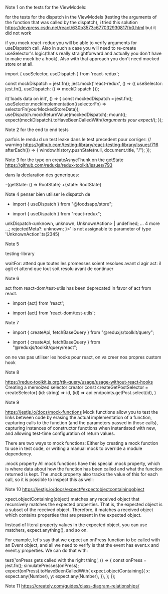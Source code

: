 Note 1 on the tests for the ViewModels:

for the tests for the dispatch in the ViewModels (testing the arguments of the function that was called by the dispatch), i tried this solution https://devpress.csdn.net/react/630b3573c677032930817fb0.html but it did not work

if you mock react-redux you will be able to verify arguments for useDispatch call. Also in such a case you will need to re-create useSelector's logic(that's really straightforward and actually you don't have to make mock be a hook). Also with that approach you don't need mocked store or <Provider> at all.

import { useSelector, useDispatch } from 'react-redux';

const mockDispatch = jest.fn();
jest.mock('react-redux', () => ({
useSelector: jest.fn(),
useDispatch: () => mockDispatch
}));

it('loads data on init', () => {
const mockedDispatch = jest.fn();
useSelector.mockImplementation((selectorFn) => selectorFn(yourMockedStoreData));
useDispatch.mockReturnValue(mockedDispatch);
mount(<Router><Clients history={historyMock} /></Router>);
expect(mockDispatch).toHaveBeenCalledWith(/_arguments your expect_/);
});

Note 2 for the end to end tests

parfois le rendu d un test leake dans le test precedent
pour corriger:
// warning https://github.com/testing-library/react-testing-library/issues/716
afterEach(() => {
window.history.pushState(null, document.title, "/");
});

Note 3 for the type on createAsnycThunk on the getState
https://github.com/reduxjs/redux-toolkit/issues/793

dans la declaration des generiques:

-{getState: () => RootState}
+{state: RootState}

Note 4 penser bien utiliser le dispatch de

- import { useDispatch } from "@foodsapp/store";

* import { useDispatch } from "react-redux";

unkDispatch<unknown, unknown, UnknownAction> | undefined; ... 4 more ...; rejectedMeta?: unknown; }>' is not assignable to parameter of type 'UnknownAction'.ts(2345)

Note 5

testing-library

waitFor: attend que toutes les promesses soient resolues avant d agir
act: il agit et attend que tout soit resolu avant de continuer

Note 6

act from react-dom/test-utils has been deprecated in favor of act from react.

- import {act} from 'react';

* import {act} from 'react-dom/test-utils';

Note 7

- import { createApi, fetchBaseQuery } from "@reduxjs/toolkit/query";

* import { createApi, fetchBaseQuery } from "@reduxjs/toolkit/query/react";

on ne vas pas utiliser les hooks pour react, on va creer nos propres custom hook

Note 8

https://redux-toolkit.js.org/rtk-query/usage/usage-without-react-hooks
Creating a memoized selector creator
const createGetPostSelector = createSelector(
(id: string) => id,
(id) => api.endpoints.getPost.select(id),
)

Note 9

https://jestjs.io/docs/mock-functions
Mock functions allow you to test the links between code by erasing the actual implementation of a function, capturing calls to the function (and the parameters passed in those calls), capturing instances of constructor functions when instantiated with new, and allowing test-time configuration of return values.

There are two ways to mock functions: Either by creating a mock function to use in test code, or writing a manual mock to override a module dependency.

.mock property
All mock functions have this special .mock property, which is where data about how the function has been called and what the function returned is kept. The .mock property also tracks the value of this for each call, so it is possible to inspect this as well:

Note 10
https://jestjs.io/docs/expect#expectobjectcontainingobject

xpect.objectContaining(object) matches any received object that recursively matches the expected properties. That is, the expected object is a subset of the received object. Therefore, it matches a received object which contains properties that are present in the expected object.

Instead of literal property values in the expected object, you can use matchers, expect.anything(), and so on.

For example, let's say that we expect an onPress function to be called with an Event object, and all we need to verify is that the event has event.x and event.y properties. We can do that with:

test('onPress gets called with the right thing', () => {
const onPress = jest.fn();
simulatePresses(onPress);
expect(onPress).toHaveBeenCalledWith(
expect.objectContaining({
x: expect.any(Number),
y: expect.any(Number),
}),
);
});

Note 11
https://creately.com/guides/class-diagram-relationships/
